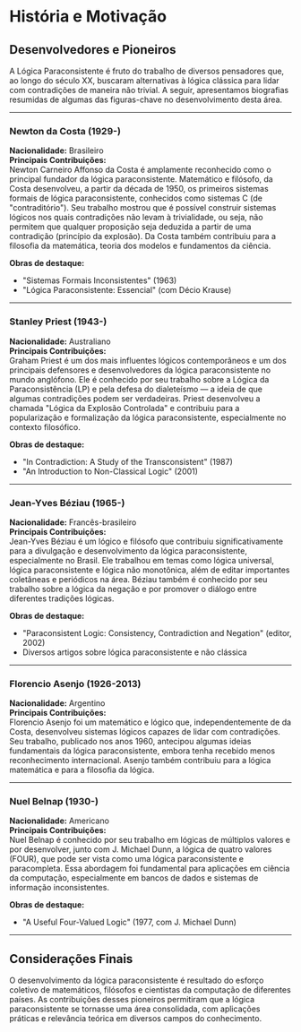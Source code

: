 
# História e Motivação

## Desenvolvedores e Pioneiros

A Lógica Paraconsistente é fruto do trabalho de diversos pensadores que, ao longo do século XX, buscaram alternativas à lógica clássica para lidar com contradições de maneira não trivial. A seguir, apresentamos biografias resumidas de algumas das figuras-chave no desenvolvimento desta área.

___

### **Newton da Costa (1929-)**

**Nacionalidade:** Brasileiro  
**Principais Contribuições:**  
Newton Carneiro Affonso da Costa é amplamente reconhecido como o principal fundador da lógica paraconsistente. Matemático e filósofo, da Costa desenvolveu, a partir da década de 1950, os primeiros sistemas formais de lógica paraconsistente, conhecidos como sistemas C (de "contraditório"). Seu trabalho mostrou que é possível construir sistemas lógicos nos quais contradições não levam à trivialidade, ou seja, não permitem que qualquer proposição seja deduzida a partir de uma contradição (princípio da explosão). Da Costa também contribuiu para a filosofia da matemática, teoria dos modelos e fundamentos da ciência.

**Obras de destaque:**  
- "Sistemas Formais Inconsistentes" (1963)
- "Lógica Paraconsistente: Essencial" (com Décio Krause)

___

### **Stanley Priest (1943-)**

**Nacionalidade:** Australiano  
**Principais Contribuições:**  
Graham Priest é um dos mais influentes lógicos contemporâneos e um dos principais defensores e desenvolvedores da lógica paraconsistente no mundo anglófono. Ele é conhecido por seu trabalho sobre a Lógica da Paraconsistência (LP) e pela defesa do dialeteísmo — a ideia de que algumas contradições podem ser verdadeiras. Priest desenvolveu a chamada "Lógica da Explosão Controlada" e contribuiu para a popularização e formalização da lógica paraconsistente, especialmente no contexto filosófico.

**Obras de destaque:**  
- "In Contradiction: A Study of the Transconsistent" (1987)
- "An Introduction to Non-Classical Logic" (2001)

___

### **Jean-Yves Béziau (1965-)**

**Nacionalidade:** Francês-brasileiro  
**Principais Contribuições:**  
Jean-Yves Béziau é um lógico e filósofo que contribuiu significativamente para a divulgação e desenvolvimento da lógica paraconsistente, especialmente no Brasil. Ele trabalhou em temas como lógica universal, lógica paraconsistente e lógica não monotônica, além de editar importantes coletâneas e periódicos na área. Béziau também é conhecido por seu trabalho sobre a lógica da negação e por promover o diálogo entre diferentes tradições lógicas.

**Obras de destaque:**  
- "Paraconsistent Logic: Consistency, Contradiction and Negation" (editor, 2002)
- Diversos artigos sobre lógica paraconsistente e não clássica

___

### **Florencio Asenjo (1926-2013)**

**Nacionalidade:** Argentino  
**Principais Contribuições:**  
Florencio Asenjo foi um matemático e lógico que, independentemente de da Costa, desenvolveu sistemas lógicos capazes de lidar com contradições. Seu trabalho, publicado nos anos 1960, antecipou algumas ideias fundamentais da lógica paraconsistente, embora tenha recebido menos reconhecimento internacional. Asenjo também contribuiu para a lógica matemática e para a filosofia da lógica.

___

### **Nuel Belnap (1930-)**

**Nacionalidade:** Americano  
**Principais Contribuições:**  
Nuel Belnap é conhecido por seu trabalho em lógicas de múltiplos valores e por desenvolver, junto com J. Michael Dunn, a lógica de quatro valores (FOUR), que pode ser vista como uma lógica paraconsistente e paracompleta. Essa abordagem foi fundamental para aplicações em ciência da computação, especialmente em bancos de dados e sistemas de informação inconsistentes.

**Obras de destaque:**  
- "A Useful Four-Valued Logic" (1977, com J. Michael Dunn)

___

## **Considerações Finais**

O desenvolvimento da lógica paraconsistente é resultado do esforço coletivo de matemáticos, filósofos e cientistas da computação de diferentes países. As contribuições desses pioneiros permitiram que a lógica paraconsistente se tornasse uma área consolidada, com aplicações práticas e relevância teórica em diversos campos do conhecimento.

